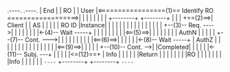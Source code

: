  .----.                                                         .----.
| End  |                                                       |  RO  |
| User |<=================(1)== Identify RO ==================>|      |
|      |                                                       |      |
|      |        +--------+                  +--------+         |      |
|      +==(2)==>| Client |                  |   AS   |         |      |
|      | RO ID  |Instance|                  |        |         |      |
|      |        |        |                  |        |         |      |
|      |        |        +--(3)-- Req. ---->|        |         |      |
|      |        |        |<-(4)-- Wait -----+        |         |      |
|      |        |        |                  |        |<==(5)==>|      |
|      |        |        |                  |        |  AuthN  |      |
|      |        |        +--(7)-- Cont. --->|        |         |      |
|      |        |        |                  |        |<==(6)==>|      |
|      |        |        |<-(8)-- Wait -----+        |  AuthZ  |      |
|      |        |        |                  |        |         |      |
|      |        |        |                  |        |<==(9)==>|      |
|      |        |        +--(10)-- Cont. -->|        |Completed|      |
|      |        |        |<-(11)-- Subj. ---+        |         |      |
|      |<=(12)==+        |         Info     |        |         |      |
|      |Return  |        |                  |        |         |      |
|      |RO      |        |                  |        |         |      |
|      |Info    |        |                  |        |         |      |
 `----`         +--------+                  +--------+          `----`
